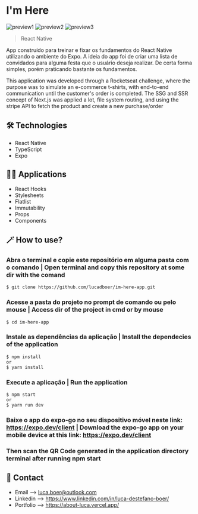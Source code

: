 # I'm Here

![preview1](./github/preview1.png)
![preview2](./github/preview2.png)
![preview3](./github/preview3.png)

> React Native

App construído para treinar e fixar os fundamentos do React Native utilizando o ambiente do Expo. A ideia do app foi de criar uma lista de convidados para alguma festa que o usuário deseja realizar. De certa forma simples, porém praticando bastante os fundamentos.

This application was developed through a Rocketseat challenge, where the purpose was to simulate an e-commerce t-shirts, with end-to-end communication until the customer's order is completed. The SSG and SSR concept of Next.js was applied a lot, file system routing, and using the stripe API to fetch the product and create a new purchase/order

## 🛠 Technologies

- React Native
- TypeScript
- Expo

## 🧑‍💻 Applications

- React Hooks
- Stylesheets
- Flatlist
- Immutability
- Props
- Components

## 🪄 How to use?

### Abra o terminal e copie este repositório em alguma pasta com o comando | Open terminal and copy this repository at some dir with the comand
```
$ git clone https://github.com/lucadboer/im-here-app.git
```

### Acesse a pasta do projeto no prompt de comando ou pelo mouse | Access dir of the project in cmd or by mouse

```
$ cd im-here-app
```

### Instale as dependências da aplicação | Install the dependecies of the application

```
$ npm install
or
$ yarn install
```

### Execute a aplicação | Run the application

```
$ npm start
or
$ yarn run dev
```

### Baixe o app do expo-go no seu dispositivo móvel neste link: https://expo.dev/client | Download the expo-go app on your mobile device at this link: https://expo.dev/client 

### Then scan the QR Code generated in the application directory terminal after running npm start

## 💛 Contact

- Email --> luca.boer@outlook.com
- Linkedin --> https://www.linkedin.com/in/luca-destefano-boer/
- Portfolio --> https://about-luca.vercel.app/

